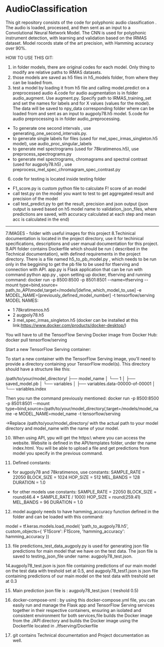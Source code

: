 # AudioClassification

This git repository consists of the code for polyphonic audio classification . The audio is loaded, processed, and then sent as an input to a  Convolutional Neural Network Model. The CNN is used for polyphonic instrument detection, with learning and validation based on the IRMAS dataset. Model rocords state of the art precision, with Hamming accuracy over 90%.


HOW TO USE THIS GIT:

1. in folder models, there are original codes for each model. Only thing to modify are relative paths to IRMAS datasets.
2. those models are saved as h5 files in h5_models folder, from where they can be loaded from. 
3. test a model by loading it from h5 file and calling model.predict on a preprocessed audio
4.code for audio augmentation is in folder audio_augment. Use augment.py. Specify path to IRMAS_training_set and set the names for labels and for X values (values for the model). The data will be saved to npy_data corresponding folder where can be loaded from and sent as an input to augpoly78.h5 model.
5.code for audio preprocessing is in folder audio_preprocessing. 
 - To generate one second intervals , use generating_one_second_intervals.py. 
 - to generate single labels for files (used for mel_spec_irmas_singleton.h5 model), use audio_proc_singular_labels
 - to generate mel spectrograms  (used for 78kratimenos.h5), use preprocess_spectrograms.py
 - to generate mel spectrograms, chromagrams and spectral contrast (used for augpoly78.h5) , use preprocess_mel_spec_chromagram_spec_contrast.py
6. code for testing is located inside testing folder
- F1_score.py is custom python file to calculate F! score of an model
- call test.py on the model you want to test to get aggregated result and precision of the model
- call test_predict.py to get the result, precision and json output (json output is saved based on h5 model name to validation_json_files, where predictions are saved, with accuracy calculated at each step and mean acc is calculated in the end)
---------------------------------
7.IMAGES - folder with useful images for this project
8.Techinical documentation is located in the project directory, use it for techinical specifications, descriptions and user manual documentation for this project.
9.API folder contains Dockerfile which should be run ( described in the Technical documentation), with defined requirements in the project directory. There is a file named h5_to_pb_model.py , which needs to be run only in the beggining to get the pb file to be used for tfserving and connection with API. app.py is Flask application that can be run with command python app.py , upon setting up docker, tfserving and running command: 
docker run -p 8500:8500 -p 8501:8501 --name=tfserving --mount type=bind,source= path_to_API\\model,target=/models/[define_which_model_to_use] -e MODEL_NAME=[previously_defined_model_number] -t tensorflow/serving
MODEL NAMES:
- 1  78kratimenos.h5
- 2  augpoly78.h5
- 3  mel_spec_irmas_singleton.h5
(docker can be installed at this link:https://www.docker.com/products/docker-desktop/)

You will have to ull the TensorFlow Serving Docker image from Docker Hub:
docker pull tensorflow/serving

Start a new TensorFlow Serving container:

To start a new container with the TensorFlow Serving image, you'll need to provide a directory containing your TensorFlow model(s). This directory should have a structure like this:

/path/to/your/model_directory/
├── model_name
│   └── 1
│       ├── saved_model.pb
│       └── variables
│           ├── variables.data-00000-of-00001
│           └── variables.index

Then you run the command previously mentioned:
docker run -p 8500:8500 -p 8501:8501 --mount type=bind,source=/path/to/your/model_directory/,target=/models/model_name -e MODEL_NAME=model_name -t tensorflow/serving

->Replace /path/to/your/model_directory/ with the actual path to your model directory and model_name with the name of your model.

10. When using API, ypu will get the https:\\ where you can access the website. Website is defined in the API/templates folder, under the name index.html. You will be able to upload a file and get predictions from model you specify in the previous command.

11. Defined constants:
- for augpoly78 and 78kratimenos, use constants:
SAMPLE_RATE = 22050
BLOCK_SIZE = 1024
HOP_SIZE = 512
MEL_BANDS = 128
DURATION = 1.0

- for other models use constants:
SAMPLE_RATE = 22050
BLOCK_SIZE = round(46.4 * SAMPLE_RATE / 1000)
HOP_SIZE = round(259.41)
MEL_BANDS = 96
DURATION = 1.0 

12. model augpoly needs to have hamming_accuracy function defined in the folder and can be loaded with this command:

model = tf.keras.models.load_model(
    'path_to_augpoly78.h5',
    custom_objects={
        'F1Score': F1Score,
        'hamming_accuracy': hamming_accuracy
    })

13. file predictions_test_data_augpoly.py is used for generating json file predictions for main model that we have on the test data. The json file is saved to testing_json_file under name: augpoly78_test.json.

14.augpoly78_test.json is json file containing predictions of our main model on the test data with treshold set at 0.5,
and augpoly78_test1.json is json file containing predictions of our main model on the test data with treshold set at 0.3

15. Main prediction json file is : augpoly78_test.json ( treshold 0.5) 

16. docker-compose-xml : by using this docker-compose.yml file, you can easily run and manage the Flask app and TensorFlow Serving services together in their respective containers, ensuring an isolated and consistent environment for both services,file builds the Docker image from the ./API directory and builds the Docker image using the Dockerfile located in ./tfserving/Dockerfile

17. git contains Technical documentation and Project documentation as well.
